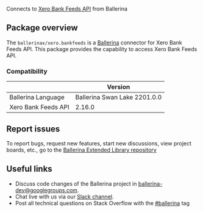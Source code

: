 Connects to [Xero Bank Feeds API](https://developer.xero.com/documentation/api/bankfeeds/overview) from Ballerina

## Package overview
The `ballerinax/xero.bankfeeds` is a [Ballerina](https://ballerina.io/) connector for Xero Bank Feeds API.
This package provides the capability to access Xero Bank Feeds API.

### Compatibility
|                                   | Version                         |
|-----------------------------------|---------------------------------|
| Ballerina Language                | Ballerina Swan Lake 2201.0.0      | 
| Xero Bank Feeds API               | 2.16.0                          |

## Report issues
To report bugs, request new features, start new discussions, view project boards, etc., go to the [Ballerina Extended Library repository](https://github.com/ballerina-platform/ballerina-extended-library)

## Useful links
- Discuss code changes of the Ballerina project in [ballerina-dev@googlegroups.com](mailto:ballerina-dev@googlegroups.com).
- Chat live with us via our [Slack channel](https://ballerina.io/community/slack/).
- Post all technical questions on Stack Overflow with the [#ballerina](https://stackoverflow.com/questions/tagged/ballerina) tag
